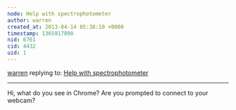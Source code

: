 ```yaml
---
node: Help with spectrophotometer
author: warren
created_at: 2013-04-14 05:38:10 +0000
timestamp: 1365917890
nid: 6761
cid: 4432
uid: 1
---
```




[warren](../profile/warren) replying to: [Help with spectrophotometer](../notes/filipsyssz/4-10-2013/help-spectrophotometer)

----
Hi, what do you see in Chrome? Are you prompted to connect to your webcam?